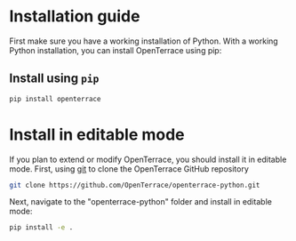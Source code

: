# Installation guide
First make sure you have a working installation of Python. With a working Python installation, you can install OpenTerrace using pip:

## Install using ``pip``

```bash
pip install openterrace
```

# Install in editable mode

If you plan to extend or modify OpenTerrace, you should install it in editable mode. First, using [git](https://git-scm.com) to clone the OpenTerrace GitHub repository
```bash
git clone https://github.com/OpenTerrace/openterrace-python.git
```
Next, navigate to the "openterrace-python" folder and install in editable mode:
```bash
pip install -e .
```